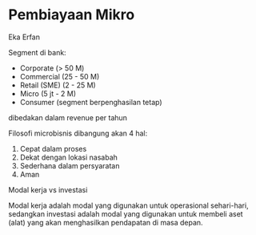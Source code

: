 # Pembiayaan Mikro

Eka Erfan

Segment di bank:

- Corporate (> 50 M)
- Commercial (25 - 50 M)
- Retail (SME) (2 - 25 M)
- Micro (5 jt - 2 M)
- Consumer (segment berpenghasilan tetap)

dibedakan dalam revenue per tahun

Filosofi microbisnis dibangung akan 4 hal:

1. Cepat dalam proses
2. Dekat dengan lokasi nasabah
3. Sederhana dalam persyaratan
4. Aman

Modal kerja vs investasi

Modal kerja adalah modal yang digunakan untuk operasional sehari-hari, sedangkan investasi adalah modal yang digunakan untuk membeli aset (alat) yang akan menghasilkan pendapatan di masa depan.